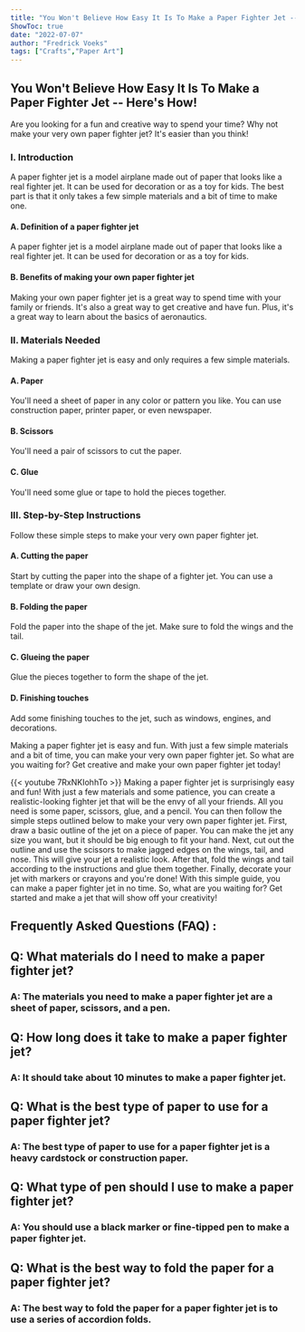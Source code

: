 ```yaml
---
title: "You Won't Believe How Easy It Is To Make a Paper Fighter Jet -- Here's How!"
ShowToc: true 
date: "2022-07-07"
author: "Fredrick Voeks" 
tags: ["Crafts","Paper Art"]
---
```

## You Won't Believe How Easy It Is To Make a Paper Fighter Jet -- Here's How!
Are you looking for a fun and creative way to spend your time? Why not make your very own paper fighter jet? It's easier than you think! 

### I. Introduction
A paper fighter jet is a model airplane made out of paper that looks like a real fighter jet. It can be used for decoration or as a toy for kids. The best part is that it only takes a few simple materials and a bit of time to make one. 

#### A. Definition of a paper fighter jet
A paper fighter jet is a model airplane made out of paper that looks like a real fighter jet. It can be used for decoration or as a toy for kids. 

#### B. Benefits of making your own paper fighter jet
Making your own paper fighter jet is a great way to spend time with your family or friends. It's also a great way to get creative and have fun. Plus, it's a great way to learn about the basics of aeronautics.

### II. Materials Needed
Making a paper fighter jet is easy and only requires a few simple materials.

#### A. Paper
You'll need a sheet of paper in any color or pattern you like. You can use construction paper, printer paper, or even newspaper. 

#### B. Scissors
You'll need a pair of scissors to cut the paper. 

#### C. Glue
You'll need some glue or tape to hold the pieces together. 

### III. Step-by-Step Instructions
Follow these simple steps to make your very own paper fighter jet. 

#### A. Cutting the paper
Start by cutting the paper into the shape of a fighter jet. You can use a template or draw your own design. 

#### B. Folding the paper
Fold the paper into the shape of the jet. Make sure to fold the wings and the tail. 

#### C. Glueing the paper
Glue the pieces together to form the shape of the jet. 

#### D. Finishing touches
Add some finishing touches to the jet, such as windows, engines, and decorations. 

Making a paper fighter jet is easy and fun. With just a few simple materials and a bit of time, you can make your very own paper fighter jet. So what are you waiting for? Get creative and make your own paper fighter jet today!

{{< youtube 7RxNKIohhTo >}} 
Making a paper fighter jet is surprisingly easy and fun! With just a few materials and some patience, you can create a realistic-looking fighter jet that will be the envy of all your friends. All you need is some paper, scissors, glue, and a pencil. You can then follow the simple steps outlined below to make your very own paper fighter jet. First, draw a basic outline of the jet on a piece of paper. You can make the jet any size you want, but it should be big enough to fit your hand. Next, cut out the outline and use the scissors to make jagged edges on the wings, tail, and nose. This will give your jet a realistic look. After that, fold the wings and tail according to the instructions and glue them together. Finally, decorate your jet with markers or crayons and you're done! With this simple guide, you can make a paper fighter jet in no time. So, what are you waiting for? Get started and make a jet that will show off your creativity!

## Frequently Asked Questions (FAQ) :
<h2>Q: What materials do I need to make a paper fighter jet?</h2>

<h3>A: The materials you need to make a paper fighter jet are a sheet of paper, scissors, and a pen.</h3>

<h2>Q: How long does it take to make a paper fighter jet?</h2>

<h3>A: It should take about 10 minutes to make a paper fighter jet.</h3>

<h2>Q: What is the best type of paper to use for a paper fighter jet?</h2>

<h3>A: The best type of paper to use for a paper fighter jet is a heavy cardstock or construction paper.</h3>

<h2>Q: What type of pen should I use to make a paper fighter jet?</h2>

<h3>A: You should use a black marker or fine-tipped pen to make a paper fighter jet.</h3>

<h2>Q: What is the best way to fold the paper for a paper fighter jet?</h2>

<h3>A: The best way to fold the paper for a paper fighter jet is to use a series of accordion folds.</h3>





